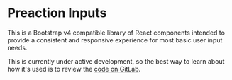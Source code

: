 # Preaction Inputs

This is a Bootstrap v4 compatible library of React components intended to provide a consistent and responsive experience for most basic user input needs.

This is currently under active development, so the best way to learn about how it's used is to review the [code on GitLab](https://gitlab.com/drelyn86/preaction-inputs/blob/master/src/App.js).
